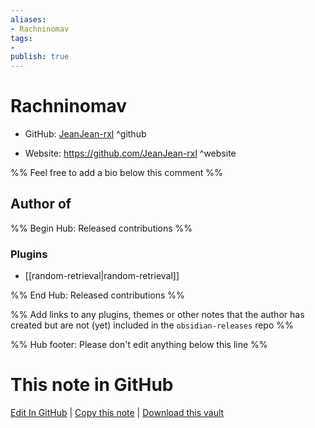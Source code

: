 ```yaml
---
aliases:
- Rachninomav
tags:
- 
publish: true
---
```


# Rachninomav

- GitHub: [JeanJean-rxl](https://github.com/JeanJean-rxl/) ^github
<!-- - Discord: `@` ^discord-->
- Website: <https://github.com/JeanJean-rxl> ^website
<!-- - [[Publish sites|Publish site]]: <https://> ^publish-->

%% Feel free to add a bio below this comment %%


## Author of

%% Begin Hub: Released contributions %%
### Plugins
- [[random-retrieval|random-retrieval]]

%% End Hub: Released contributions %%

%% Add links to any plugins, themes or other notes that the author has created but are not (yet) included in the `obsidian-releases` repo %%

<!--
### Unlisted plugins
-->

<!--
### Others
-->

<!--
## Sponsor this author
-->

<!-- - [[GitHub sponsors]]: [Sponsor @JeanJean-rxl on GitHub Sponsors](https://github.com/sponsors/JeanJean-rxl) ^github-sponsor-->
<!-- - [[Buy me a coffee]]: <https://> ^buy-me-a-coffee-->
<!-- - [[PayPal]]: <https://> ^paypal-->
<!-- - [[Patreon]]: <https://> ^patreon-->

<!--
## Follow this author
-->

<!-- - [[YouTube Channels|On YouTube]]: <https://> ^youtube-->
<!-- - Twitter: <https://> ^twitter-->
<!-- - ... -->

%% Hub footer: Please don't edit anything below this line %%

# This note in GitHub

<span class="git-footer">[Edit In GitHub](https://github.dev/obsidian-community/obsidian-hub/blob/main/01%20-%20Community/People/JeanJean-rxl.md "git-hub-edit-note") | [Copy this note](https://raw.githubusercontent.com/obsidian-community/obsidian-hub/main/01%20-%20Community/People/JeanJean-rxl.md "git-hub-copy-note") | [Download this vault](https://github.com/obsidian-community/obsidian-hub/archive/refs/heads/main.zip "git-hub-download-vault") </span>
